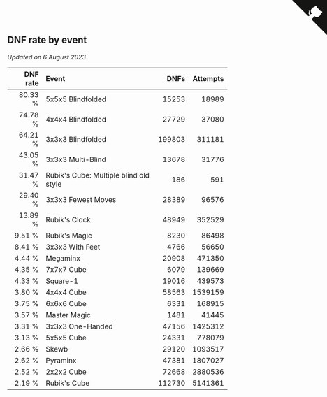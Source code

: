 ## DNF rate by event

*Updated on  6 August 2023*

| DNF rate | Event | DNFs | Attempts |
| ---: | :--- | ---: | ---: |
| 80.33 % | 5x5x5 Blindfolded | 15253 | 18989 |
| 74.78 % | 4x4x4 Blindfolded | 27729 | 37080 |
| 64.21 % | 3x3x3 Blindfolded | 199803 | 311181 |
| 43.05 % | 3x3x3 Multi-Blind | 13678 | 31776 |
| 31.47 % | Rubik's Cube: Multiple blind old style | 186 | 591 |
| 29.40 % | 3x3x3 Fewest Moves | 28389 | 96576 |
| 13.89 % | Rubik's Clock | 48949 | 352529 |
| 9.51 % | Rubik's Magic | 8230 | 86498 |
| 8.41 % | 3x3x3 With Feet | 4766 | 56650 |
| 4.44 % | Megaminx | 20908 | 471350 |
| 4.35 % | 7x7x7 Cube | 6079 | 139669 |
| 4.33 % | Square-1 | 19016 | 439573 |
| 3.80 % | 4x4x4 Cube | 58563 | 1539159 |
| 3.75 % | 6x6x6 Cube | 6331 | 168915 |
| 3.57 % | Master Magic | 1481 | 41445 |
| 3.31 % | 3x3x3 One-Handed | 47156 | 1425312 |
| 3.13 % | 5x5x5 Cube | 24331 | 778079 |
| 2.66 % | Skewb | 29120 | 1093517 |
| 2.62 % | Pyraminx | 47381 | 1807027 |
| 2.52 % | 2x2x2 Cube | 72668 | 2880536 |
| 2.19 % | Rubik's Cube | 112730 | 5141361 |


<a href="https://github.com/jonatanklosko/wca_statistics" class="github-corner" aria-label="View source on Github"><svg width="80" height="80" viewBox="0 0 250 250" style="fill:#151513; color:#fff; position: absolute; top: 0; border: 0; right: 0;" aria-hidden="true"><path d="M0,0 L115,115 L130,115 L142,142 L250,250 L250,0 Z"></path><path d="M128.3,109.0 C113.8,99.7 119.0,89.6 119.0,89.6 C122.0,82.7 120.5,78.6 120.5,78.6 C119.2,72.0 123.4,76.3 123.4,76.3 C127.3,80.9 125.5,87.3 125.5,87.3 C122.9,97.6 130.6,101.9 134.4,103.2" fill="currentColor" style="transform-origin: 130px 106px;" class="octo-arm"></path><path d="M115.0,115.0 C114.9,115.1 118.7,116.5 119.8,115.4 L133.7,101.6 C136.9,99.2 139.9,98.4 142.2,98.6 C133.8,88.0 127.5,74.4 143.8,58.0 C148.5,53.4 154.0,51.2 159.7,51.0 C160.3,49.4 163.2,43.6 171.4,40.1 C171.4,40.1 176.1,42.5 178.8,56.2 C183.1,58.6 187.2,61.8 190.9,65.4 C194.5,69.0 197.7,73.2 200.1,77.6 C213.8,80.2 216.3,84.9 216.3,84.9 C212.7,93.1 206.9,96.0 205.4,96.6 C205.1,102.4 203.0,107.8 198.3,112.5 C181.9,128.9 168.3,122.5 157.7,114.1 C157.9,116.9 156.7,120.9 152.7,124.9 L141.0,136.5 C139.8,137.7 141.6,141.9 141.8,141.8 Z" fill="currentColor" class="octo-body"></path></svg></a><style>.github-corner:hover .octo-arm{animation:octocat-wave 560ms ease-in-out}@keyframes octocat-wave{0%,100%{transform:rotate(0)}20%,60%{transform:rotate(-25deg)}40%,80%{transform:rotate(10deg)}}@media (max-width:500px){.github-corner:hover .octo-arm{animation:none}.github-corner .octo-arm{animation:octocat-wave 560ms ease-in-out}}</style>
